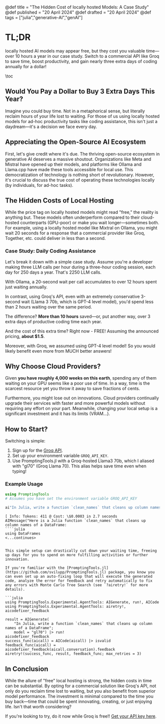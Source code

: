 @def title = "The Hidden Cost of locally hosted Models: A Case Study"
@def published = "20 April 2024"
@def drafted = "20 April 2024"
@def tags = ["julia","generative-AI","genAI"]

# TL;DR
locally hosted AI models may appear free, but they cost you valuable time—over 10 hours a year in our case study. Switch to a commercial API like Groq to save time, boost productivity, and gain nearly three extra days of coding annually for a dollar!

\toc

## Would You Pay a Dollar to Buy 3 Extra Days This Year?

Imagine you could buy time. Not in a metaphorical sense, but literally reclaim hours of your life lost to waiting. For those of us using locally hosted models for ad-hoc productivity tasks like coding assistance, this isn't just a daydream—it's a decision we face every day.

## Appreciating the Open-Source AI Ecosystem

First, let's give credit where it's due. The thriving open-source ecosystem in generative AI deserves a massive shoutout. Organizations like Meta and Mistral have opened up their models, and platforms like Ollama and Llama.cpp have made these tools accessible for local use. This democratization of technology is nothing short of revolutionary. However, it's crucial to discuss the true cost of operating these technologies locally (by individuals, for ad-hoc tasks).

## The Hidden Costs of Local Hosting

While the price tag on locally hosted models might read "free," the reality is anything but. These models often underperform compared to their cloud-hosted counterparts (GPU-poor) or make you wait longer—sometimes both. For example, using a locally hosted model like Mixtral on Ollama, you might wait 20 seconds for a response that a commercial provider like Groq, Together, etc. could deliver in less than a second.

### Case Study: Daily Coding Assistance

Let's break it down with a simple case study. Assume you're a developer making three LLM calls per hour during a three-hour coding session, each day for 250 days a year. That's 2250 LLM calls.

With Ollama, a 20-second wait per call accumulates to over 12 hours spent just waiting annually. 

In contrast, using Groq's API, even with an extremely conservative 3-second wait (Llama 3 70b, which is GPT-4 level model), you'd spend less than 2 hours waiting over the same period.

The difference? **More than 10 hours** saved—or, put another way, over 3 extra days of productive coding time each year. 

And the cost of this extra time? Right now - FREE! Assuming the announced pricing, **about \$1.5**.

Moreover, with Groq, we assumed using GPT-4 level model! So you would likely benefit even more from MUCH better answers!

## Why Choose Cloud Providers?

Given **you have roughly 4,000 weeks on this earth**, spending any of them waiting on your GPU seems like a poor use of time. In a way, time is the scarcest resource yet you throw it away to save fractions of cents.

Furthermore, you might lose out on innovations. Cloud providers continually upgrade their services with faster and more powerful models without requiring any effort on your part. Meanwhile, changing your local setup is a significant investment and it has its limits (VRAM...).

## How to Start?

Switching is simple:
1. Sign up for the [Groq API](https://console.groq.com/keys).
2. Set up your environment variable `GROQ_API_KEY`.
3. Use PromptingTools.jl with a Groq-hosted Llama3 70b, which I aliased with "gl70" (Groq Llama 70). This alias helps save time even when typing!

### Example Usage

```julia
using PromptingTools
# Assumes you have set the environment variable GROQ_API_KEY

ai"In Julia, write a function `clean_names` that cleans up column names of a DataFrame"gl70
```

```plaintext
[ Info: Tokens: 411 @ Cost: \$0.0003 in 2.7 seconds
AIMessage("Here is a Julia function `clean_names` that cleans up column names of a DataFrame:
````julia
using DataFrames
<...continues>
````
```

This simple setup can drastically cut down your waiting time, freeing up days for you to spend on more fulfilling activities or further innovation.

If you're familiar with the [PromptingTools.jl](https://github.com/svilupp/PromptingTools.jl) package, you know you can even set up an auto-fixing loop that will execute the generated code, analyze the error for feedback and retry automatically to fix any errors with Monte Carlo Tree Search (see `?airetry!` for more details).

```julia
using PromptingTools.Experimental.AgentTools: AIGenerate, run!, AICode
using PromptingTools.Experimental.AgentTools: airetry!, aicodefixer_feedback

result = AIGenerate(
    "In Julia, write a function `clean_names` that cleans up column names of a DataFrame";
    model = "gl70") |> run!
aicodefixer_feedback
success_func(aicall) = AICode(aicall) |> isvalid
feedback_func(aicall) = aicodefixer_feedback(aicall.conversation).feedback
airetry!(success_func, result, feedback_func; max_retries = 3)
```


## In Conclusion

While the allure of "free" local hosting is strong, the hidden costs in time can be substantial. By opting for a commercial solution like Groq's API, not only do you reclaim time lost to waiting, but you also benefit from superior model performance. The investment is minimal compared to the time you buy back—time that could be spent innovating, creating, or just enjoying life. Isn't that worth considering?

If you're looking to try, do it now while Groq is free!! [Get your API key here](https://console.groq.com/keys).